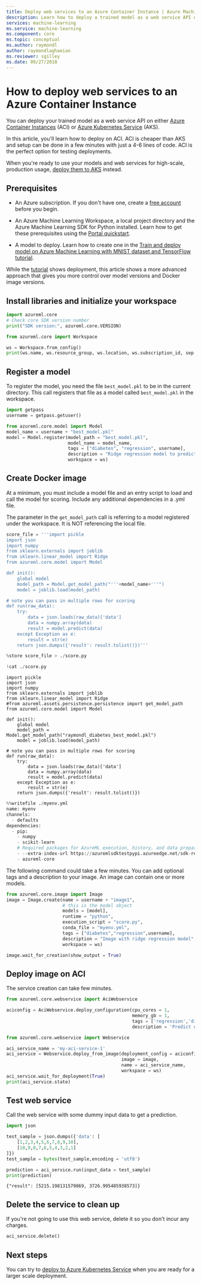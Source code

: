 ```yaml
---
title: Deploy web services to an Azure Container Instance | Azure Machine Learning
description: Learn how to deploy a trained model as a web service API on Azure Container Instances with Azure Machine Learning Services.
services: machine-learning
ms.service: machine-learning
ms.component: core
ms.topic: conceptual
ms.author: raymondl
author: raymondlaghaeian
ms.reviewer: sgilley
ms.date: 09/27/2018
---
```


# How to deploy web services to an Azure Container Instance

You can deploy your trained model as a web service API on either [Azure Container Instances](https://azure.microsoft.com/services/container-instances/) (ACI) or  [Azure Kubernetes Service](https://azure.microsoft.com/services/kubernetes-service/) (AKS).

In this article, you'll learn how to deploy on ACI.  ACI is cheaper than AKS and setup can be done in a few minutes with just a 4-6 lines of code. ACI is the perfect option for testing deployments.

When you're ready to use your models and web services for high-scale, production usage, [deploy them to AKS](how-to-deploy-to-aks.md) instead.

## Prerequisites

- An Azure subscription. If you don't have one, create a [free account](https://azure.microsoft.com/free/?WT.mc_id=A261C142F) before you begin.

- An Azure Machine Learning Workspace, a local project directory and the Azure Machine Learning SDK for Python installed. Learn how to get these prerequisites using the [Portal quickstart](quickstart-get-started.md).

- A model to deploy.  Learn how to create one in the [Train and deploy model on Azure Machine Learning with MNIST dataset and TensorFlow tutorial](tutorial-train-models-with-aml.md).  

While the [tutorial](tutorial-deploy-models-with-aml.md) shows deployment, this article shows a more advanced approach that gives you more control over model versions and Docker image versions.  

## Install libraries and initialize your workspace

```python
import azureml.core
# Check core SDK version number
print("SDK version:", azureml.core.VERSION)

from azureml.core import Workspace

ws = Workspace.from_config()
print(ws.name, ws.resource_group, ws.location, ws.subscription_id, sep = '\n')
```

## Register a model
To register the model, you need the file `best_model.pkl` to be in the current directory. This call registers that file as a model called `best_model.pkl` in the workspace.


```python
import getpass
username = getpass.getuser()

from azureml.core.model import Model
model_name = username + "best_model.pkl"
model = Model.register(model_path = "best_model.pkl",
                       model_name = model_name,
                       tags = ["diabetes", "regression", username],
                       description = "Ridge regression model to predict diabetes",
                       workspace = ws)
```    

## Create Docker image

At a minimum, you must include a model file and an entry script to load and call the model for scoring. Include any additional dependencies in a .yml file.

The parameter in the `get_model_path` call is referring to a model registered under the workspace. It is NOT referencing the local file.


```python
score_file = '''import pickle
import json
import numpy
from sklearn.externals import joblib
from sklearn.linear_model import Ridge
from azureml.core.model import Model

def init():
    global model
    model_path = Model.get_model_path("'''+model_name+'''")
    model = joblib.load(model_path)

# note you can pass in multiple rows for scoring
def run(raw_data):
    try:
        data = json.loads(raw_data)['data']
        data = numpy.array(data)
        result = model.predict(data)
    except Exception as e:
        result = str(e)
    return json.dumps({'result': result.tolist()})'''

%store score_file > ./score.py
```

```python
!cat ./score.py
```

    import pickle
    import json
    import numpy
    from sklearn.externals import joblib
    from sklearn.linear_model import Ridge
    #from azureml.assets.persistence.persistence import get_model_path
    from azureml.core.model import Model
    
    def init():
        global model
        model_path = Model.get_model_path("raymondl_diabetes_best_model.pkl")
        model = joblib.load(model_path)
    
    # note you can pass in multiple rows for scoring
    def run(raw_data):
        try:
            data = json.loads(raw_data)['data']
            data = numpy.array(data)
            result = model.predict(data)
        except Exception as e:
            result = str(e)
        return json.dumps({'result': result.tolist()})
    

```python
%%writefile ./myenv.yml
name: myenv
channels:
  - defaults
dependencies:
  - pip:
    - numpy
    - scikit-learn
    # Required packages for AzureML execution, history, and data preparation.
    - --extra-index-url https://azuremlsdktestpypi.azureedge.net/sdk-release/Preview/E7501C02541B433786111FE8E140CAA1
    - azureml-core
```    

The following command could take a few minutes. You can add optional tags and a description to your image. An image can contain one or more models.


```python
from azureml.core.image import Image
image = Image.create(name = username + "image1",
                     # this is the model object 
                     models = [model],
                     runtime = "python",
                     execution_script = "score.py",
                     conda_file = "myenv.yml",
                     tags = ["diabetes","regression",username],
                     description = "Image with ridge regression model",
                     workspace = ws)
```
    

```python
image.wait_for_creation(show_output = True)
```    

## Deploy image on ACI

The service creation can take few minutes.


```python
from azureml.core.webservice import AciWebservice

aciconfig = AciWebservice.deploy_configuration(cpu_cores = 1, 
                                               memory_gb = 1, 
                                               tags = ['regression','diabetes',username], 
                                               description = 'Predict diabetes using regression model')
```


```python
from azureml.core.webservice import Webservice

aci_service_name = 'my-aci-service-1'
aci_service = Webservice.deploy_from_image(deployment_config = aciconfig,
                                           image = image,
                                           name = aci_service_name,
                                           workspace = ws)
aci_service.wait_for_deployment(True)
print(aci_service.state)
```    

## Test web service

Call the web service with some dummy input data to get a prediction.


```python
import json

test_sample = json.dumps({'data': [
    [1,2,3,4,5,6,7,8,9,10], 
    [10,9,8,7,6,5,4,3,2,1]
]})
test_sample = bytes(test_sample,encoding = 'utf8')

prediction = aci_service.run(input_data = test_sample)
print(prediction)
```

    {"result": [5215.198131579869, 3726.995485938573]}
    

## Delete the service to clean up

If you're not going to use this web service, delete it so you don't incur any charges.

```python
aci_service.delete()
```

## Next steps

You can try to [deploy to Azure Kubernetes Service](how-to-deploy-to-aks.md) when you are ready for a larger scale deployment. 